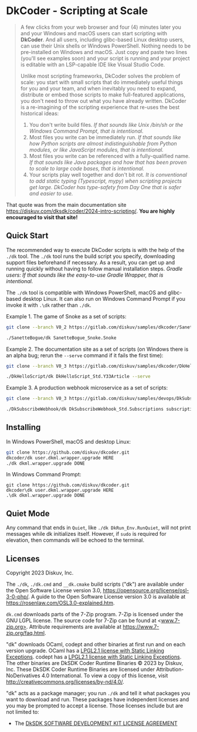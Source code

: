 # DkCoder - Scripting at Scale

> A few clicks from your web browser and four (4) minutes
> later you and your Windows and macOS users can start
> scripting with **DkCoder**. And all users,
> including glibc-based Linux desktop users, can use their
> Unix shells or Windows PowerShell. Nothing needs to be
> pre-installed on Windows and macOS. Just copy and paste
> two lines (you'll see examples soon) and your script is
> running and your project is editable with an LSP-capable
> IDE like Visual Studio Code.
>
> Unlike most scripting frameworks, DkCoder solves the problem of scale: you start with small scripts that do immediately useful things for you and your team, and when inevitably you need to expand, distribute or embed those scripts to make full-featured applications, you don't need to throw out what you have already written. DkCoder is a re-imagining of the scripting experience that re-uses the best historical ideas:
>
> 1. You don't write build files. *If that sounds like Unix /bin/sh or the Windows Command Prompt, that is intentional.*
> 1. Most files you write can be immediately run. *If that sounds like how Python scripts are almost indistinguishable from Python modules, or like JavaScript modules, that is intentional.*
> 1. Most files you write can be referenced with a fully-qualified name. *If that sounds like Java packages and how that has been proven to scale to large code bases, that is intentional.*
> 1. Your scripts play well together and don't bit rot. *It is conventional to add static typing (Typescript, mypy) when scripting projects get large. DkCoder has type-safety from Day One that is safer and easier to use.*

That quote was from the main documentation site <https://diskuv.com/dksdk/coder/2024-intro-scripting/>.
**You are highly encouraged to visit that site!**

## Quick Start

The recommended way to execute DkCoder scripts is with the help of the `./dk` tool.
The `./dk` tool runs the build script you specify, downloading support files beforehand if necessary.
As a result, you can get up and running quickly without having to follow manual installation steps.
*Gradle users: If that sounds like the easy-to-use Gradle Wrapper, that is intentional.*

The `./dk` tool is compatible with Windows PowerShell, macOS and glibc-based desktop Linux. It can also run on Windows Command Prompt if you invoke it with `.\dk` rather than `./dk`.

Example 1. The game of Snoke as a set of scripts:

```sh
git clone --branch V0_2 https://gitlab.com/diskuv/samples/dkcoder/SanetteBogue.git

./SanetteBogue/dk SanetteBogue_Snoke.Snoke
```

Example 2. The documentation site as a set of scripts (on Windows there is an alpha bug; rerun the `--serve` command if it fails the first time):

```sh
git clone --branch V0_3 https://gitlab.com/diskuv/samples/dkcoder/DkHelloScript.git

./DkHelloScript/dk DkHelloScript_Std.Y33Article --serve
```

Example 3. A production webhook microservice as a set of scripts:

```sh
git clone --branch V0_3 https://gitlab.com/diskuv/samples/devops/DkSubscribeWebhook.git

./DkSubscribeWebhook/dk DkSubscribeWebhook_Std.Subscriptions subscriptions-serve --help
```

## Installing

In Windows PowerShell, macOS and desktop Linux:

```sh
git clone https://github.com/diskuv/dkcoder.git
dkcoder/dk user.dkml.wrapper.upgrade HERE
./dk dkml.wrapper.upgrade DONE
```

In Windows Command Prompt:

```dosbatch
git clone https://github.com/diskuv/dkcoder.git
dkcoder\dk user.dkml.wrapper.upgrade HERE
.\dk dkml.wrapper.upgrade DONE
```

## Quiet Mode

Any command that ends in `Quiet`, like `./dk DkRun_Env.RunQuiet`, will not print messages while dk initializes itself.
However, if `sudo` is required for elevation, then commands will be echoed to the terminal.

## Licenses

Copyright 2023 Diskuv, Inc.

The `./dk`, `./dk.cmd` and `__dk.cmake` build scripts ("dk") are
available under the Open Software License version 3.0,
<https://opensource.org/license/osl-3-0-php/>.
A guide to the Open Software License version 3.0 is available at
<https://rosenlaw.com/OSL3.0-explained.htm>.

`dk.cmd` downloads parts of the 7-Zip program. 7-Zip is licensed under the GNU LGPL license.
The source code for 7-Zip can be found at <www.7-zip.org>. Attribute requirements are available at <https://www.7-zip.org/faq.html>.

"dk" downloads OCaml, codept and other binaries at first run and on each version upgrade.
OCaml has a [LPGL2.1 license with Static Linking Exceptions](./LICENSE-LGPL21-ocaml).
codept has a [LPGL2.1 license with Static Linking Exceptions](./LICENSE-LGPL21-octachron).
The other binaries are DkSDK Coder Runtime Binaries © 2023 by Diskuv, Inc.
These DkSDK Coder Runtime Binaries are licensed under Attribution-NoDerivatives 4.0 International.
To view a copy of this license, visit <http://creativecommons.org/licenses/by-nd/4.0/>.

"dk" acts as a package manager; you run `./dk` and tell it what packages you want to download
and run. These packages have independent licenses and you may be prompted to accept a license.
Those licenses include but are not limited to:

- The [DkSDK SOFTWARE DEVELOPMENT KIT LICENSE AGREEMENT](./LICENSE-DKSDK)
